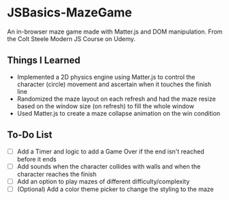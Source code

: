 # JSBasics-MazeGame
An in-browser maze game made with Matter.js and DOM manipulation. From the Colt Steele Modern JS Course on Udemy.

## Things I Learned
* Implemented a 2D physics engine using Matter.js to control the character (circle) movement and ascertain when it touches the finish line
* Randomized the maze layout on each refresh and had the maze resize based on the window size (on refresh) to fill the whole window
* Used Matter.js to create a maze collapse animation on the win condition

## To-Do List
- [ ] Add a Timer and logic to add a Game Over if the end isn't reached before it ends
- [ ] Add sounds when the character collides with walls and when the character reaches the finish
- [ ] Add an option to play mazes of different difficulty/complexity
- [ ] \(Optional) Add a color theme picker to change the styling to the maze
